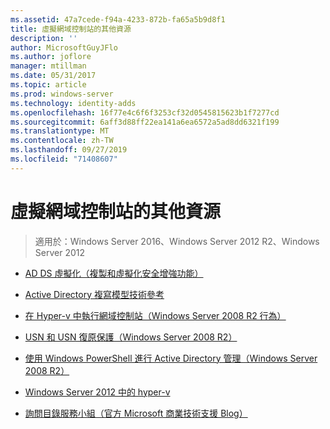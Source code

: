 ```yaml
---
ms.assetid: 47a7cede-f94a-4233-872b-fa65a5b9d8f1
title: 虛擬網域控制站的其他資源
description: ''
author: MicrosoftGuyJFlo
ms.author: joflore
manager: mtillman
ms.date: 05/31/2017
ms.topic: article
ms.prod: windows-server
ms.technology: identity-adds
ms.openlocfilehash: 16f77e4c6f6f3253cf32d0545815623b1f7277cd
ms.sourcegitcommit: 6aff3d88ff22ea141a6ea6572a5ad8dd6321f199
ms.translationtype: MT
ms.contentlocale: zh-TW
ms.lasthandoff: 09/27/2019
ms.locfileid: "71408607"
---
```

# <a name="virtualized-domain-controller-additional-resources"></a>虛擬網域控制站的其他資源

>適用於：Windows Server 2016、Windows Server 2012 R2、Windows Server 2012

  
-   [AD DS 虛擬化（複製和虛擬化安全增強功能）](https://go.microsoft.com/fwlink/p/?LinkID=238316)  
  
-   [Active Directory 複寫模型技術參考](https://technet.microsoft.com/library/cc782376(v=ws.10).aspx)  
  
-   [在 Hyper-v 中執行網域控制站（Windows Server 2008 R2 行為）](https://technet.microsoft.com/library/dd363553(v=ws.10).aspx)  
  
-   [USN 和 USN 復原保護（Windows Server 2008 R2）](https://technet.microsoft.com/library/d2cae85b-41ac-497f-8cd1-5fbaa6740ffe(v=ws.10))  
  
-   [使用 Windows PowerShell 進行 Active Directory 管理（Windows Server 2008 R2）](https://technet.microsoft.com/library/dd378937(WS.10).aspx)  
  
-   [Windows Server 2012 中的 hyper-v](https://technet.microsoft.com/library/hh831531.aspx)  
  
-   [詢問目錄服務小組（官方 Microsoft 商業技術支援 Blog）](http://blogs.technet.com/b/askds)  
  


